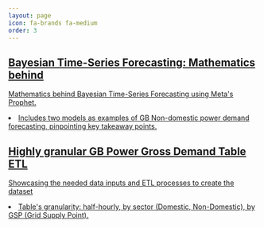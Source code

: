 ```yaml
---
layout: page
icon: fa-brands fa-medium
order: 3
---
```


<div id="post-list" class="flex-grow-1 px-xl-1">

  <article class="card-wrapper card">
    <a href="https://medium.com/@pcparedesp/mathematical-foundations-of-prophet-forecasting-applied-to-gb-power-demand-a2a825b380e2" target="_blank" class="post-preview row g-0 flex-md-row-reverse">
      <div class="col-md-12">
        <div class="card-body">
          <h1 class="card-title my-2 mt-md-0">Bayesian Time-Series Forecasting: Mathematics behind</h1>
          <div class="card-text content mt-0 mb-3">
            <p>Mathematics behind Bayesian Time-Series Forecasting using Meta's Prophet.</p>
            <li>Includes two models as examples of GB Non-domestic power demand forecasting, pinpointing key takeaway points.</li>
          </div>
        </div>
      </div>
    </a>
  </article>

  <article class="card-wrapper card">
    <a href="https://medium.com/@pcparedesp/gb-gross-demand-etl-pipeline-at-a-high-granularity-guideline-short-articles-f43210a40d1f" target="_blank" class="post-preview row g-0 flex-md-row-reverse">
      <div class="col-md-12">
        <div class="card-body">
          <h1 class="card-title my-2 mt-md-0">Highly granular GB Power Gross Demand Table ETL</h1>
          <div class="card-text content mt-0 mb-3">
            <p>Showcasing the needed data inputs and ETL processes to create the dataset</p>
            <li>Table's granularity: half-hourly, by sector (Domestic, Non-Domestic), by GSP (Grid Supply Point).</li>
          </div>
        </div>
      </div>
    </a>
  </article>

</div>